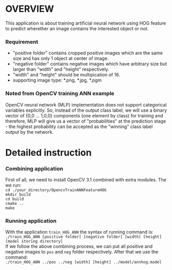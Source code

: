 # OVERVIEW
This application is about training artificial neural network using HOG feature to predict wherether an image contains the interested object or not.

### Requirement
- "positive folder" contains cropped positive images which are the same size and has only 1 object at center of image.
- "negative folder" contains negative images which have arbitrary size but larger than "width" and "height" respectively.
- "width" and "height" should be multipication of 16.
- supporting image type: *.png, *.jpg, *.pgm

### Noted from OpenCV training ANN example 
OpenCV neural network (MLP) implementation does not support categorical variables explicitly. So, instead of the output class label, we will use a binary vector of {0,0 ... 1,0,0} components (one element by class) for training and therefore, MLP will give us a vector of "probabilities" at the prediction stage - the highest probability can be accepted as the "winning" class label output by the network.

# Detailed instruction
### Combining application
First of all, we need to install OpenCV 3.1 combined with extra modules. The we run: </br> 
`cd ./your_directory/OpencvTrainANNFeatureHOG` </br>
`mkdir build` </br>
`cd build` </br>
`cmake ..` </br>
`make` </br>

### Running application
With the application `train_HOG_ANN` the syntax of running command is: </br>
`./train_HOG_ANN [positive folder] [negative folder] [width] [height] [model storing directory]` </br>
If we follow the above combining process, we can put all positive and negative images to `pos` and `neg` folder respectively. After that we use the command:</br>
`./train_HOG_ANN ../pos ../neg [width] [height] ../model/annhog.model`


